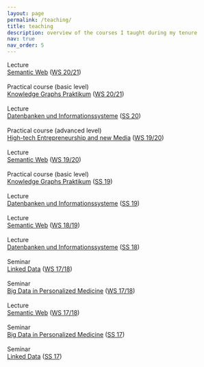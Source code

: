 ```yaml
---
layout: page
permalink: /teaching/
title: teaching
description: overview of the courses I taught during my tenure
nav: true
nav_order: 5
---
```


<!-- For now, this page is assumed to be a static description of your courses. You can convert it to a collection similar to `_projects/` so that you can have a dedicated page for each course.

Organize your courses by years, topics, or universities, however you like! -->

<div class="vevent event">
<div class="event_details">Lecture</div>
<div class="event_body"><span class="summary event_title"><a href="http://web.archive.org/web/20210418211739/http://dbis.rwth-aachen.de/cms/teaching/WS2021/semantic-web">Semantic Web</a> (<a href="http://web.archive.org/web/20210418211739/http://dbis.rwth-aachen.de/cms/teaching/WS2021">WS 20/21</a>) </span></div>
</div>
<div style="clear: both;">&nbsp;</div>
<div class="vevent event">
<div class="event_details">Practical course (basic level)</div>
<div class="event_body"><span class="summary event_title"><a href="http://web.archive.org/web/20210418211739/http://dbis.rwth-aachen.de/cms/teaching/WS2021/knowledge-graphs">Knowledge Graphs Praktikum</a> (<a href="http://web.archive.org/web/20210418211739/http://dbis.rwth-aachen.de/cms/teaching/WS2021">WS 20/21</a>) </span></div>
</div>
<div style="clear: both;">&nbsp;</div>
<div class="vevent event">
<div class="event_details">Lecture</div>
<div class="event_body"><span class="summary event_title"><a href="http://web.archive.org/web/20210418211739/http://dbis.rwth-aachen.de/cms/teaching/SS20/datenbanken-und-informationssysteme">Datenbanken und Informationssysteme</a> (<a href="http://web.archive.org/web/20210418211739/http://dbis.rwth-aachen.de/cms/teaching/SS20">SS 20</a>) </span></div>
</div>
<div style="clear: both;">&nbsp;</div>
<div class="vevent event">
<div class="event_details">Practical course (advanced level)</div>
<div class="event_body"><span class="summary event_title"><a href="http://web.archive.org/web/20210418211739/http://dbis.rwth-aachen.de/cms/teaching/WS1920/high-tech-entrepreneurship-and-new-media">High-tech Entrepreneurship and new Media</a> (<a href="http://web.archive.org/web/20210418211739/http://dbis.rwth-aachen.de/cms/teaching/WS1920">WS 19/20</a>) </span></div>
</div>
<div style="clear: both;">&nbsp;</div>
<div class="vevent event">
<div class="event_details">Lecture</div>
<div class="event_body"><span class="summary event_title"><a href="http://web.archive.org/web/20210418211739/http://dbis.rwth-aachen.de/cms/teaching/WS1920/semantic-web">Semantic Web</a> (<a href="http://web.archive.org/web/20210418211739/http://dbis.rwth-aachen.de/cms/teaching/WS1920">WS 19/20</a>) </span></div>
</div>
<div style="clear: both;">&nbsp;</div>
<div class="vevent event">
<div class="event_details">Practical course (basic level)</div>
<div class="event_body"><span class="summary event_title"><a href="http://web.archive.org/web/20210418211739/http://dbis.rwth-aachen.de/cms/teaching/SS19/knowledge-graphs">Knowledge Graphs Praktikum</a> (<a href="http://web.archive.org/web/20210418211739/http://dbis.rwth-aachen.de/cms/teaching/SS19">SS 19</a>) </span></div>
</div>
<div style="clear: both;">&nbsp;</div>
<div class="vevent event">
<div class="event_details">Lecture</div>
<div class="event_body"><span class="summary event_title"><a href="http://web.archive.org/web/20210418211739/http://dbis.rwth-aachen.de/cms/teaching/SS19/datenbanken-und-informationssysteme">Datenbanken und Informationssysteme</a> (<a href="http://web.archive.org/web/20210418211739/http://dbis.rwth-aachen.de/cms/teaching/SS19">SS 19</a>) </span></div>
</div>
<div style="clear: both;">&nbsp;</div>
<div class="vevent event">
<div class="event_details">Lecture</div>
<div class="event_body"><span class="summary event_title"><a href="http://web.archive.org/web/20210418211739/http://dbis.rwth-aachen.de/cms/teaching/WS1819/semantic-web">Semantic Web</a> (<a href="http://web.archive.org/web/20210418211739/http://dbis.rwth-aachen.de/cms/teaching/WS1819">WS 18/19</a>) </span></div>
</div>
<div style="clear: both;">&nbsp;</div>
<div class="vevent event">
<div class="event_details">Lecture</div>
<div class="event_body"><span class="summary event_title"><a href="http://web.archive.org/web/20210418211739/http://dbis.rwth-aachen.de/cms/teaching/SS18/datenbanken-und-informationssysteme">Datenbanken und Informationssysteme</a> (<a href="http://web.archive.org/web/20210418211739/http://dbis.rwth-aachen.de/cms/teaching/SS18">SS 18</a>) </span></div>
</div>
<div style="clear: both;">&nbsp;</div>
<div class="vevent event">
<div class="event_details">Seminar</div>
<div class="event_body"><span class="summary event_title"><a href="http://web.archive.org/web/20210418211739/http://dbis.rwth-aachen.de/cms/teaching/WS1718/linked-data">Linked Data</a> (<a href="http://web.archive.org/web/20210418211739/http://dbis.rwth-aachen.de/cms/teaching/WS1718">WS 17/18</a>) </span></div>
</div>
<div style="clear: both;">&nbsp;</div>
<div class="vevent event">
<div class="event_details">Seminar</div>
<div class="event_body"><span class="summary event_title"><a href="http://web.archive.org/web/20210418211739/http://dbis.rwth-aachen.de/cms/teaching/WS1718/BD4PM">Big Data in Personalized Medicine</a> (<a href="http://web.archive.org/web/20210418211739/http://dbis.rwth-aachen.de/cms/teaching/WS1718">WS 17/18</a>) </span></div>
</div>
<div style="clear: both;">&nbsp;</div>
<div class="vevent event">
<div class="event_details">Lecture</div>
<div class="event_body"><span class="summary event_title"><a href="http://web.archive.org/web/20210418211739/http://dbis.rwth-aachen.de/cms/teaching/WS1718/semantic-web">Semantic Web</a> (<a href="http://web.archive.org/web/20210418211739/http://dbis.rwth-aachen.de/cms/teaching/WS1718">WS 17/18</a>) </span></div>
</div>
<div style="clear: both;">&nbsp;</div>
<div class="vevent event">
<div class="event_details">Seminar</div>
<div class="event_body"><span class="summary event_title"><a href="http://web.archive.org/web/20210418211739/http://dbis.rwth-aachen.de/cms/teaching/SS17/BD4PM">Big Data in Personalized Medicine</a> (<a href="http://web.archive.org/web/20210418211739/http://dbis.rwth-aachen.de/cms/teaching/SS17">SS 17</a>) </span></div>
</div>
<div style="clear: both;">&nbsp;</div>
<div class="vevent event">
<div class="event_details">Seminar</div>
<div class="event_body"><span class="summary event_title"><a href="http://web.archive.org/web/20210418211739/http://dbis.rwth-aachen.de/cms/teaching/SS17/linked-data">Linked Data</a> (<a href="http://web.archive.org/web/20210418211739/http://dbis.rwth-aachen.de/cms/teaching/SS17">SS 17</a>) </span></div>
</div>